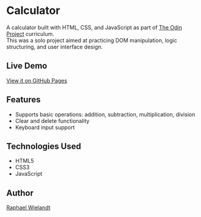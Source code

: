 # Calculator

A calculator built with HTML, CSS, and JavaScript as part of [The Odin Project](https://www.theodinproject.com/) curriculum.  
This was a solo project aimed at practicing DOM manipulation, logic structuring, and user interface design.

## Live Demo

[View it on GitHub Pages](https://raphaelwielandt.github.io/calculator/)

## Features

- Supports basic operations: addition, subtraction, multiplication, division
- Clear and delete functionality
- Keyboard input support

## Technologies Used

- HTML5
- CSS3
- JavaScript

## Author

[Raphael Wielandt](https://www.linkedin.com/in/raphael-wielandt/)

